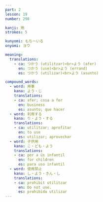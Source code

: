 ```yaml
---
part: 2
lesson: 19
number: 298

kanji: 用
strokes: 5

kunyomi: もちーいる
onyomi: ヨウ

meaning:
  translations:
    - ca: つかう (utilitzar)<br>よう (afer)
      en: つかう (use)<br>よう (errand)
      es: つかう (utilizar)<br>よう (asunto)

compound_words:
  - word: 用事
    kana: よう・じ
    translations:
    - ca: afer; cosa a fer
      en: business
      es: asunto; que hacer
  - word: 利用する
    kana: り・よう・する
    translations:
    - ca: utilitzar; aprofitar
      en: to use
      es: utilizar; aprovechar
  - word: 子供用
    kana: こ・ども・よう
    translations:
    - ca: per a ús infantil
      en: for children
      es: para uso infantil
  - word: 使用禁止
    kana: し・よう・きん・し
    translations:
    - ca: prohibit utilitzar
      en: Do not use.
      es: prohibido utilizar
---
```

